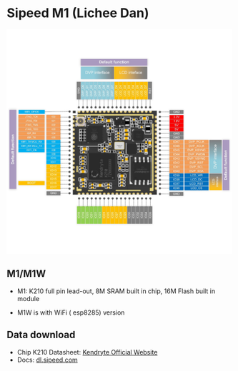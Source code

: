 Sipeed M1 (Lichee Dan)
=======

![](../../assets/M1_pin.png)

## M1/M1W

* M1: K210 full pin lead-out, 8M SRAM built in chip, 16M Flash built in module

* M1W is with WiFi ( esp8285) version



## Data download

* Chip K210 Datasheet: [Kendryte Official Website](https://kendryte.com/downloads/)
* Docs: [dl.sipeed.com](http://dl.sipeed.com/)


